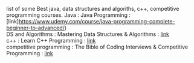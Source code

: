 list of some Best java, data structures and algoriths, c++, competitive programming courses.
Java  : Java Programming : [link]https://www.udemy.com/course/java-programming-complete-beginner-to-advanced/)  
DS and Algorithms  : Mastering Data Structures & Algorithms : [link](https://www.udemy.com/course/datastructurescncpp/)  
c++  : Learn C++ Programming : [link](https://www.udemy.com/course/cpp-deep-dive/)  
competitive programming  :  The Bible of Coding Interviews & Competitive Programming : [link](https://www.udemy.com/course/the-bible-of-algorithms-and-interview-questions)  
